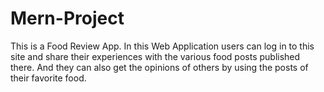 # Mern-Project
This is a Food Review App. In this Web Application users can log in to this site and share their experiences with the various food posts published there. And they can also get the opinions of others by using the posts of their favorite food.
